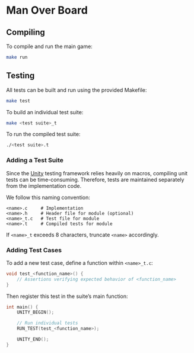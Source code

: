 # Man Over Board

## Compiling

To compile and run the main game:

```sh
make run
```

## Testing

All tests can be built and run using the provided Makefile:

```sh
make test
```

To build an individual test suite:

```sh
make <test suite>_t
```

To run the compiled test suite:

```sh
./<test suite>.t
```

### Adding a Test Suite

Since the [Unity](https://github.com/ThrowTheSwitch/Unity) testing framework relies heavily on macros, compiling unit tests can be time-consuming. Therefore, tests are maintained separately from the implementation code.

We follow this naming convention:

```
<name>.c     # Implementation
<name>.h     # Header file for module (optional)
<name>_t.c   # Test file for module
<name>.t     # Compiled tests for module
```

If `<name>_t` exceeds 8 characters, truncate `<name>` accordingly.

### Adding Test Cases

To add a new test case, define a function within `<name>_t.c`:

```c
void test_<function_name>() {
    // Assertions verifying expected behavior of <function_name>
}
```

Then register this test in the suite’s main function:

```c
int main() {
    UNITY_BEGIN();

    // Run individual tests
    RUN_TEST(test_<function_name>);

    UNITY_END();
}
```
